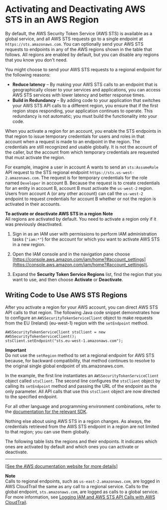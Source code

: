 # Activating and Deactivating AWS STS in an AWS Region<a name="id_credentials_temp_enable-regions"></a>

By default, the AWS Security Token Service \(AWS STS\) is available as a global service, and all AWS STS requests go to a single endpoint at `https://sts.amazonaws.com`\. You can optionally send your AWS STS requests to endpoints in any of the AWS regions shown in the table that follows\. All regions are enabled by default, but you can disable any regions that you know you don't need\.

You might choose to send your AWS STS requests to a regional endpoint for the following reasons:
+ **Reduce latency** – By making your AWS STS calls to an endpoint that is geographically closer to your services and applications, you can access AWS STS services with lower latency and better response times\.
+ **Build in Redundancy** – By adding code to your application that switches your AWS STS API calls to a different region, you ensure that if the first region stops responding, your application continues to operate\. This redundancy is not automatic; you must build the functionality into your code\.

When you activate a region for an account, you enable the STS endpoints in that region to issue temporary credentials for users and roles in that account when a request is made to an endpoint in the region\. The credentials are still recognized and usable globally\. It is not the account of the caller, but the account from which temporary credentials are requested that must activate the region\.

For example, imagine a user in account A wants to send an `sts:AssumeRole` API request to the STS regional endpoint `https://sts.us-west-2.amazonaws.com`\. The request is for temporary credentials for the role named `Developer` in account B\. Because the request is to create credentials for an entity in account B, account B must activate the `us-west-2` region\. Users from account A \(or any other account\) can call the `us-west-2` endpoint to request credentials for account B whether or not the region is activated in their accounts\.

**To activate or deactivate AWS STS in a region**
**Note**  
All regions are activated by default\. You need to activate a region only if it was previously deactivated\.

1. Sign in as an IAM user with permissions to perform IAM administration tasks \(`"iam:*"`\) for the account for which you want to activate AWS STS in a new region\.

1. Open the IAM console and in the navigation pane choose [https://console.aws.amazon.com/iam/home?#account_settings](https://console.aws.amazon.com/iam/home?#account_settings)\. 

1. Expand the **Security Token Service Regions** list, find the region that you want to use, and then choose **Activate** or **Deactivate**\.

## Writing Code to Use AWS STS Regions<a name="id_credentials_temp_enable-regions_writing_code"></a>

After you activate a region for your AWS account, you can direct AWS STS API calls to that region\. The following Java code snippet demonstrates how to configure an `AWSSecurityTokenServiceClient` object to make requests from the EU \(Ireland\) \(eu\-west\-1\) region with the `setEndpoint` method\.

```
AWSSecurityTokenServiceClient stsClient = new AWSSecurityTokenServiceClient();
stsClient.setEndpoint("sts.eu-west-1.amazonaws.com");
```

**Important**  
Do not use the `setRegion` method to set a regional endpoint for AWS STS because, for backward compatibility, that method continues to resolve to the original single global endpoint of sts\.amazonaws\.com\. 

In the example, the first line instantiates an `AWSSecurityTokenServiceClient` object called `stsClient`\. The second line configures the `stsClient` object by calling its `setEndpoint` method and passing the URL of the endpoint as the only parameter\. All API calls that use this `stsClient` object are now directed to the specified endpoint\.

For all other language and programming environment combinations, refer to the [documentation for the relevant SDK](https://aws.amazon.com/tools/)\. 

Nothing else about using AWS STS in a region changes\. As always, the credentials retrieved from the AWS STS endpoint in a region are not limited to that region; you can use them globally\.

The following table lists the regions and their endpoints\. It indicates which ones are activated by default and which ones you can activate or deactivate\.


****  
[\[See the AWS documentation website for more details\]](http://docs.aws.amazon.com/IAM/latest/UserGuide/id_credentials_temp_enable-regions.html)

**Note**  
Calls to regional endpoints, such as `us-east-2.amazonaws.com`, are logged in AWS CloudTrail the same as any call to a regional service\. Calls to the global endpoint, `sts.amazonaws.com`, are logged as calls to a global service\. For more information, see [Logging IAM and AWS STS API Calls with AWS CloudTrail](cloudtrail-integration.md)\.